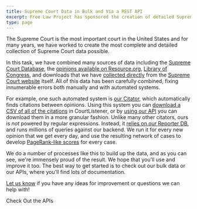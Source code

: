 ```yaml
---
title: Supreme Court Data in Bulk and Via a REST API
excerpt: Free Law Project has sponsored the creation of detailed Supreme Court Data and made it available via their CourtListener website. The data combines the best of many sources including the Supreme Court Database (SCDB), Resource.org, Library of Congress, and the Supreme Court's website. The data is available as XML or JSON in bulk data format or via an API.
type: page
---
```


<p className="lead">The Supreme Court is the most important court in the United States and for many years, we have worked to create the most complete and detailed collection of Supreme Court data possible.</p>

In this task, we have combined many sources of data including the [Supreme Court Database][scdb], the [opinions available on Resource.org][pro], [Library of Congress][loc], and downloads that we have [collected directly][js] from the [Supreme Court website][scotus] itself. All of this data has been carefully combined, fixing innumerable errors both manually and with automated systems.

For example, one such automated system is [our Citator][c], which automatically finds citations between opinions. Using this system you can [download a CSV of all of the citations][csv] in CourtListener, or by [using our API][cite-api] you can download them in a more granular fashion. Unlike many other citators, ours is *not* powered by regular expressions. Instead, it [relies on our Reporter DB][rdb], and runs millions of queries against our backend. We run it for every new opinion that we get every day, and use the resulting network of cases to develop [PageRank-like scores][citegeist] for every case.

We do a number of processes like this to build up the data, and as you can see, we're immensely proud of the result. We hope that you'll use and improve it too. The best way to get started is to check out our bulk data or our APIs, where you'll find lots of documentation.

[Let us know][contact] if you have any ideas for improvement or questions we
can help with!

<div className="text-center">
    <PurpleButton href="https://www.courtlistener.com/api/" size="lg">Check Out the APIs</PurpleButton>
</div>


[pro]: https://law.resource.org/pub/us/case/reporter/US/

[scdb]: /2014/12/21/scdb/

[scotus]: http://www.supremecourt.gov/

[loc]: /2011/05/25/updated-scotus-dates/

[c]: /2012/05/11/building-a-citator-on-courtlistener/

[csv]: https://www.courtlistener.com/api/bulk-info/#citation-data

[cite-api]: https://www.courtlistener.com/api/rest-info/#cites-endpoint

[citegeist]: /2013/11/12/citegeist/

[contact]: /contact/

[js]: https://github.com/freelawproject/juriscraper

[rdb]: https://github.com/freelawproject/reporters-db
